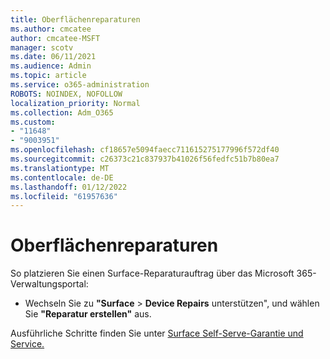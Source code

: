 ```yaml
---
title: Oberflächenreparaturen
ms.author: cmcatee
author: cmcatee-MSFT
manager: scotv
ms.date: 06/11/2021
ms.audience: Admin
ms.topic: article
ms.service: o365-administration
ROBOTS: NOINDEX, NOFOLLOW
localization_priority: Normal
ms.collection: Adm_O365
ms.custom:
- "11648"
- "9003951"
ms.openlocfilehash: cf18657e5094faecc711615275177996f572df40
ms.sourcegitcommit: c26373c21c837937b41026f56fedfc51b7b80ea7
ms.translationtype: MT
ms.contentlocale: de-DE
ms.lasthandoff: 01/12/2022
ms.locfileid: "61957636"
---
```

# <a name="surface-repairs"></a>Oberflächenreparaturen

So platzieren Sie einen Surface-Reparaturauftrag über das Microsoft 365-Verwaltungsportal:

- Wechseln Sie zu **"Surface**  >  **Device Repairs** unterstützen", und wählen Sie **"Reparatur erstellen"** aus. 

Ausführliche Schritte finden Sie unter [Surface Self-Serve-Garantie und Service.](https://docs.microsoft.com/surface/self-serve-warranty-service)